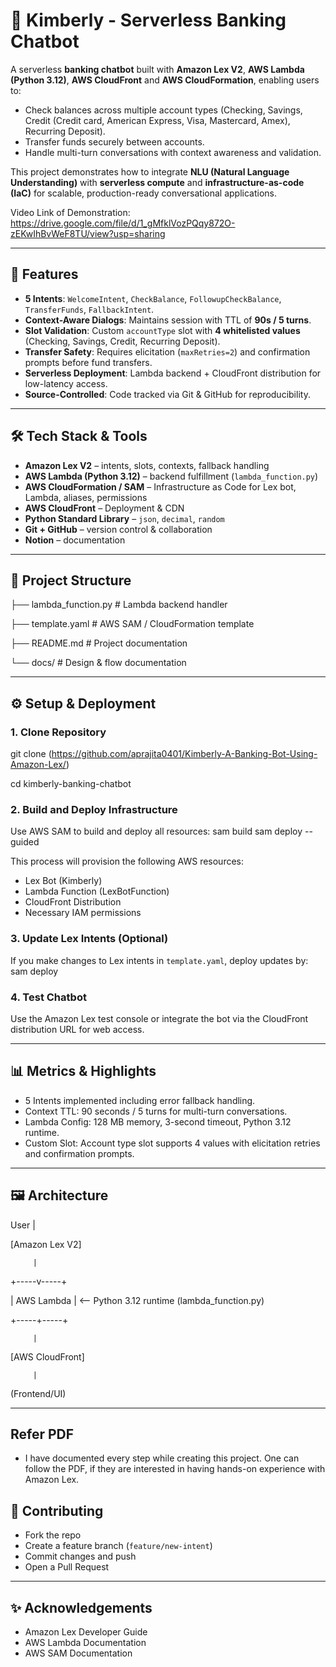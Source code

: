 # 💬 Kimberly - Serverless Banking Chatbot

A serverless **banking chatbot** built with **Amazon Lex V2**, **AWS Lambda (Python 3.12)**, **AWS CloudFront** and **AWS CloudFormation**, enabling users to:  
- Check balances across multiple account types (Checking, Savings, Credit (Credit card, American Express, Visa, Mastercard, Amex), Recurring Deposit).  
- Transfer funds securely between accounts.  
- Handle multi-turn conversations with context awareness and validation.

This project demonstrates how to integrate **NLU (Natural Language Understanding)** with **serverless compute** and **infrastructure-as-code (IaC)** for scalable, production-ready conversational applications.

Video Link of Demonstration: https://drive.google.com/file/d/1_gMfklVozPQqy872O-zEKwIhBvWeF8TU/view?usp=sharing

---

## 🚀 Features
- **5 Intents**: `WelcomeIntent`, `CheckBalance`, `FollowupCheckBalance`, `TransferFunds`, `FallbackIntent`.  
- **Context-Aware Dialogs**: Maintains session with TTL of **90s / 5 turns**.  
- **Slot Validation**: Custom `accountType` slot with **4 whitelisted values** (Checking, Savings, Credit, Recurring Deposit).  
- **Transfer Safety**: Requires elicitation (`maxRetries=2`) and confirmation prompts before fund transfers.  
- **Serverless Deployment**: Lambda backend + CloudFront distribution for low-latency access.  
- **Source-Controlled**: Code tracked via Git & GitHub for reproducibility.

---

## 🛠️ Tech Stack & Tools
- **Amazon Lex V2** – intents, slots, contexts, fallback handling  
- **AWS Lambda (Python 3.12)** – backend fulfillment (`lambda_function.py`)  
- **AWS CloudFormation / SAM** – Infrastructure as Code for Lex bot, Lambda, aliases, permissions  
- **AWS CloudFront** – Deployment & CDN  
- **Python Standard Library** – `json`, `decimal`, `random`  
- **Git + GitHub** – version control & collaboration  
- **Notion** – documentation  

---

## 📂 Project Structure
├── lambda_function.py # Lambda backend handler

├── template.yaml # AWS SAM / CloudFormation template

├── README.md # Project documentation

└── docs/ # Design & flow documentation


---

## ⚙️ Setup & Deployment

### 1. Clone Repository
git clone (https://github.com/aprajita0401/Kimberly-A-Banking-Bot-Using-Amazon-Lex/)

cd kimberly-banking-chatbot

### 2. Build and Deploy Infrastructure
Use AWS SAM to build and deploy all resources:
sam build
sam deploy --guided


This process will provision the following AWS resources:  
- Lex Bot (Kimberly)  
- Lambda Function (LexBotFunction)  
- CloudFront Distribution  
- Necessary IAM permissions  

### 3. Update Lex Intents (Optional)
If you make changes to Lex intents in `template.yaml`, deploy updates by:
sam deploy


### 4. Test Chatbot
Use the Amazon Lex test console or integrate the bot via the CloudFront distribution URL for web access.

---

## 📊 Metrics & Highlights
- 5 Intents implemented including error fallback handling.  
- Context TTL: 90 seconds / 5 turns for multi-turn conversations.  
- Lambda Config: 128 MB memory, 3-second timeout, Python 3.12 runtime.  
- Custom Slot: Account type slot supports 4 values with elicitation retries and confirmation prompts.  

---

## 🖼️ Architecture

   User
         |
   
   [Amazon Lex V2]
        
         |
   
   +-----v-----+
  
   | AWS Lambda |  <-- Python 3.12 runtime (lambda_function.py)
  
   +-----+-----+
        
         |
   
   [AWS CloudFront]
        
         |
      
   (Frontend/UI)


---
## Refer PDF 
- I have documented every step while creating this project. One can follow the PDF, if they are interested in having hands-on experience with Amazon Lex.

## 🤝 Contributing

- Fork the repo  
- Create a feature branch (`feature/new-intent`)  
- Commit changes and push  
- Open a Pull Request  

---

## ✨ Acknowledgements

- Amazon Lex Developer Guide  
- AWS Lambda Documentation  
- AWS SAM Documentation







